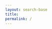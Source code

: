 ```yaml
---
layout: search-base
title: 
permalink: /
---
```



  <meta charset="UTF-8">
  <meta name="viewport" content="width=device-width, initial-scale=1.0">
  <title>Webex Contact Center Knowledge Hub</title>
  <script type="module" src="https://webexcc-sa.github.io/dist/hub-widgets/hub-widgets.esm.js"></script>
  <script nomodule src="https://webexcc-sa.github.io/dist/index.js"></script>
  <link rel="stylesheet" href="https://webexcc-sa.github.io/style.css">
  <script defer src= "assets/searchobserve.js">
<style> .page-inner{max-width:unset;} .hidden{display:none;}#book-search-input-inside{margin-left:auto;margin-right:auto;max-width:50%;}</style>

<body>
  <pagetitle>
    <h1>Webex Contact Center Knowledge Hub (beta)</h1>

  </pagetitle>

<div id="book-search-input-inside" role="search">
    <input type="text" placeholder="Type to search" />
</div>

  <k-hub-tiles t-list="https://webexcc-sa.github.io/tiles.json,https://webexcc-sa.github.io/tools/advertise/tiles.json"></k-hub-tiles>
  <k-hub-links l-list="https://webexcc-sa.github.io/links.json"></k-hub-links>

</body>